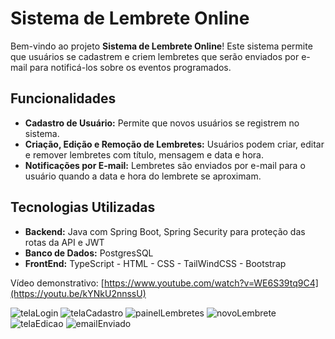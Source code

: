 # Sistema de Lembrete Online

Bem-vindo ao projeto **Sistema de Lembrete Online**! Este sistema permite que usuários se cadastrem e criem lembretes que serão enviados por e-mail para notificá-los sobre os eventos programados.

## Funcionalidades

- **Cadastro de Usuário:** Permite que novos usuários se registrem no sistema.
- **Criação, Edição e Remoção de Lembretes:** Usuários podem criar, editar e remover lembretes com título, mensagem e data e hora.
- **Notificações por E-mail:** Lembretes são enviados por e-mail para o usuário quando a data e hora do lembrete se aproximam.

## Tecnologias Utilizadas

- **Backend:** Java com Spring Boot,  Spring Security para proteção das rotas da API e JWT
- **Banco de Dados:** PostgresSQL
- **FrontEnd:** TypeScript - HTML - CSS - TailWindCSS - Bootstrap

Vídeo demonstrativo: [https://www.youtube.com/watch?v=WE6S39tq9C4](https://youtu.be/kYNkU2nnssU)

   
   

![telaLogin](https://github.com/user-attachments/assets/79519a9b-a55b-4e54-b18e-4165a2b33258)
![telaCadastro](https://github.com/user-attachments/assets/113629d9-1e14-42b4-8a4d-fa05f5eb4dc4)
![painelLembretes](https://github.com/user-attachments/assets/e9cfb8f9-64ef-4989-92d4-961fa578b635)
![novoLembrete](https://github.com/user-attachments/assets/822860d8-4184-4bdd-b42d-d4955387b19f)
![telaEdicao](https://github.com/user-attachments/assets/755b6150-6291-4d7b-84eb-c981b57462b5)
![emailEnviado](https://github.com/user-attachments/assets/1bf29d7b-3f4b-4e0e-8b79-0510678787dd)
